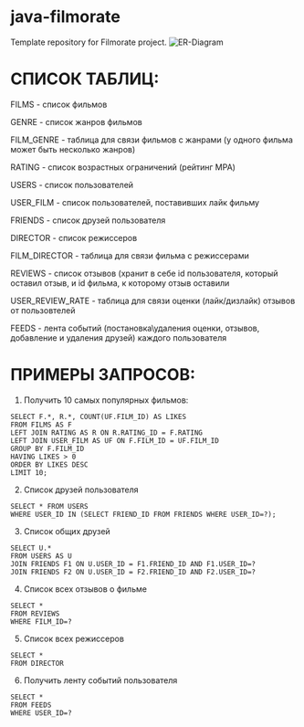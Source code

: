 # java-filmorate

Template repository for Filmorate project.
![ER-Diagram](https://github.com/Deathriot/java-filmorate-group-project/assets/127441142/5a790123-379f-43b7-a88f-41fda5502335)


# СПИСОК ТАБЛИЦ:

FILMS - список фильмов

GENRE - список жанров фильмов

FILM_GENRE - таблица для связи фильмов с жанрами (у одного фильма может быть несколько жанров)

RATING - список возрастных ограничений (рейтинг MPA)

USERS - список пользователей

USER_FILM - список пользователей, поставивших лайк фильму

FRIENDS - список друзей пользователя

DIRECTOR - список режиссеров

FILM_DIRECTOR - таблица для связи фильма с режиссерами

REVIEWS - список отзывов (хранит в себе id пользователя, который оставил отзыв, и id фильма, к которому отзыв оставили

USER_REVIEW_RATE - таблица для связи оценки (лайк/дизлайк) отзывов от пользовтелей

FEEDS - лента событий (постановка\удаления оценки, отзывов, добавление и удаления друзей) каждого пользователя


# ПРИМЕРЫ ЗАПРОСОВ:

1. Получить 10 самых популярных фильмов:

```
SELECT F.*, R.*, COUNT(UF.FILM_ID) AS LIKES
FROM FILMS AS F
LEFT JOIN RATING AS R ON R.RATING_ID = F.RATING
LEFT JOIN USER_FILM AS UF ON F.FILM_ID = UF.FILM_ID
GROUP BY F.FILM_ID
HAVING LIKES > 0
ORDER BY LIKES DESC
LIMIT 10;

```

2. Список друзей пользователя

```
SELECT * FROM USERS 
WHERE USER_ID IN (SELECT FRIEND_ID FROM FRIENDS WHERE USER_ID=?);

```

3. Список общих друзей

```
SELECT U.*
FROM USERS AS U
JOIN FRIENDS F1 ON U.USER_ID = F1.FRIEND_ID AND F1.USER_ID=?
JOIN FRIENDS F2 ON U.USER_ID = F2.FRIEND_ID AND F2.USER_ID=?

```

4. Список всех отзывов о фильме
   
 ```
SELECT *
FROM REVIEWS
WHERE FILM_ID=?

```
5. Список всех режиссеров

```
SELECT *
FROM DIRECTOR

```

6. Получить ленту событий пользователя

```
SELECT *
FROM FEEDS
WHERE USER_ID=?

```
